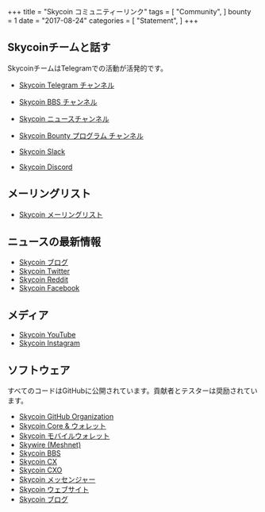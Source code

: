 +++
title = "Skycoin コミュニティーリンク"
tags = [
    "Community",
]
bounty = 1
date = "2017-08-24"
categories = [
    "Statement",
]
+++

Skycoinチームと話す
--------------------------

SkycoinチームはTelegramでの活動が活発的です。

* [Skycoin Telegram チャンネル](https://t.me/Skycoin)
* [Skycoin BBS チャンネル](https://t.me/skycoinbbs)
* [Skycoin ニュースチャンネル](https://t.me/skycoinnews)
* [Skycoin Bounty プログラム チャンネル](https://t.me/skycoinbounty)

* [Skycoin Slack](https://skycoin.herokuapp.com)
* [Skycoin Discord](https://discord.gg/MTepVHE)

メーリングリスト
------------

* [Skycoin メーリングリスト](http://eepurl.com/c4DyAv)

ニュースの最新情報
------------

* [Skycoin ブログ](https://blog.skycoin.net)
* [Skycoin Twitter](https://twitter.com/skycoinproject)
* [Skycoin Reddit](https://reddit.com/r/skycoinproject)
* [Skycoin Facebook](https://www.facebook.com/skycoinproject)

メディア
-----

* [Skycoin YouTube](https://www.youtube.com/channel/UCzLASufel2No4vSt4rudHSQ)
* [Skycoin Instagram](https://www.instagram.com/skycoinproject/)

ソフトウェア
--------

すべてのコードはGitHubに公開されています。貢献者とテスターは奨励されています。

* [Skycoin GitHub Organization](https://github.com/skycoin)
* [Skycoin Core & ウォレット](https://github.com/skycoin/skycoin)
* [Skycoin モバイルウォレット](https://github.com/skycoin/skycoin-mobilewallet)
* [Skywire (Meshnet)](https://github.com/skycoin/skywire)
* [Skycoin BBS](https://github.com/skycoin/bbs)
* [Skycoin CX](https://github.com/skycoin/cx)
* [Skycoin CXO](https://github.com/skycoin/cxo)
* [Skycoin メッセンジャー](https://github.com/skycoin/net)
* [Skycoin ウェブサイト](https://github.com/skycoin/skycoin.net)
* [Skycoin ブログ](https://github.com/skycoin/blog)
